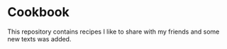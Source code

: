 # Cookbook
This repository contains recipes I like to share with my friends and some new texts was added.
